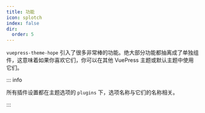 ```yaml
---
title: 功能
icon: splotch
index: false
dir:
  order: 5
---
```


`vuepress-theme-hope` 引入了很多非常棒的功能。绝大部分功能都抽离成了单独组件，这意味着如果你喜欢它们，你可以在其他 VuePress 主题或默认主题中使用它们。

::: info

所有插件设置都在主题选项的 `plugins` 下，选项名称与它们的名称相关。

:::

<AutoCatalog />
